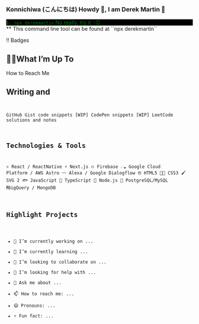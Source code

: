 ### Konnichiwa (こんにちは) Howdy 🤠, I am Derek Martin 👋

<div style='background-color:black; color:green'>
  <code>$: npx derekmartin</code>
  <span>No really, try it :-D</span>
</div>
** This command line tool can be found at ``npx derekmartin``

!! Badges 

## 
## 🏋️‍♂️What I’m Up To
How to Reach Me 

## Writing and <code />

GitHub Gist code snippets
[WIP] CodePen snippets
[WIP] LeetCode solutions and notes

## Technologies & Tools
⚛️ React / ReactNative
⚡️ Next.js
🔥 Firebase
☄☁ Google Cloud Platform / AWS Astro
〰️ Alexa / Google Dialogflow
🤓 HTML5
💅🏼 CSS3
🖌️ SVG 2
🐟 JavaScript
🚀 TypeScript
🤖 Node.js
🥞 PostgreSQL/MySQL
🕴️BigQuery / MongoDB

## Highlight Projects

- 🔭 I’m currently working on ...
- 🌱 I’m currently learning ...
- 👯 I’m looking to collaborate on ...
- 🤔 I’m looking for help with ...
- 💬 Ask me about ...
- 📫 How to reach me: ...
- 😄 Pronouns: ...
- ⚡ Fun fact: ...
<!--
**derekmartinjs/derekmartinjs** is a ✨ _special_ ✨ repository because its `README.md` (this file) appears on your GitHub profile.

Here are some ideas to get you started:


-->
